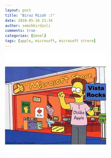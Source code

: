 ```yaml
---
layout: post
title: "Biraz Mizah :)"
date: 2010-05-16 21:34
author: semihkirdinli
comments: true
categories: [Genel]
tags: [apple, microsoft, microsoft strore]
---
```

![](/images/jekyll/15.jpg "15")